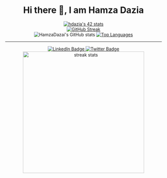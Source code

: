 <h1 align="center">Hi there 👋, I am Hamza Dazia</h1>

<div align="center">
<a href="https://github.com/oakoudad/badge42"><img src="https://badge.mediaplus.ma/binary/hdazia" alt="hdazia's 42 stats" /></a>
</div>

<div align="center">
  <a href="https://git.io/streak-stats"><img src="https://streak-stats.demolab.com?user=HamzaDazAI" alt="GitHub Streak" /></a>
</div>

<div align="center">
  <img src="https://github-readme-stats.vercel.app/api?username=HamzaDazai&show_icons=true&theme=jolly" alt="HamzaDazai's GitHub stats" />
  <a href="https://github.com/About-Me/github-readme-stats">
    <img src="https://github-readme-stats.vercel.app/api/top-langs/?username=HamzaDazai&theme=jolly" alt="Top Languages" />
  </a>
</div>

<hr>

<div id="badges" align="center">
  <a href="https://www.linkedin.com/in/hamza-dazia-a7380117b/">
    <img src="https://img.shields.io/badge/LinkedIn-blue?style=for-the-badge&logo=linkedin&logoColor=white" alt="LinkedIn Badge"/>
  </a>
  <a href="https://x.com/H_Dazia">
    <img src="https://img.shields.io/badge/Twitter-blue?style=for-the-badge&logo=twitter&logoColor=white" alt="Twitter Badge"/>
  </a>
</div>
<div align="center">
  <img width=390 src="https://github-readme-streak-stats-salesp07.vercel.app/?user=salesp07&count_private=true&theme=react&border_radius=10" alt="streak stats"/>
</div>
